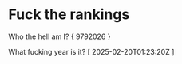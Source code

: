 # Fuck the rankings

Who the hell am I?
{ 9792026 }

What fucking year is it?
[ 2025-02-20T01:23:20Z ]
